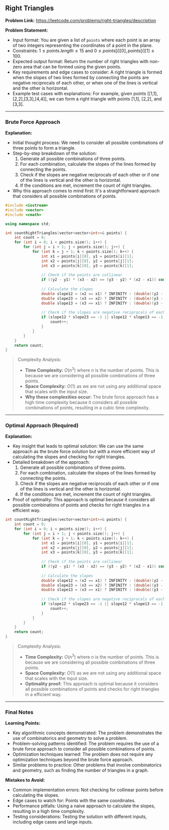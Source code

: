 ## Right Triangles
**Problem Link:** https://leetcode.com/problems/right-triangles/description

**Problem Statement:**
- Input format: You are given a list of `points` where each point is an array of two integers representing the coordinates of a point in the plane.
- Constraints: $1 \leq points.length \leq 15$ and $0 \leq points[i][0], points[i][1] \leq 100$.
- Expected output format: Return the number of right triangles with non-zero area that can be formed using the given points.
- Key requirements and edge cases to consider: A right triangle is formed when the slopes of two lines formed by connecting the points are negative reciprocals of each other, or when one of the lines is vertical and the other is horizontal.
- Example test cases with explanations: For example, given points [[1,1],[2,2],[3,3],[4,4]], we can form a right triangle with points [1,1], [2,2], and [3,3].

---

### Brute Force Approach

**Explanation:**
- Initial thought process: We need to consider all possible combinations of three points to form a triangle.
- Step-by-step breakdown of the solution:
  1. Generate all possible combinations of three points.
  2. For each combination, calculate the slopes of the lines formed by connecting the points.
  3. Check if the slopes are negative reciprocals of each other or if one of the lines is vertical and the other is horizontal.
  4. If the conditions are met, increment the count of right triangles.
- Why this approach comes to mind first: It's a straightforward approach that considers all possible combinations of points.

```cpp
#include <iostream>
#include <vector>
#include <cmath>

using namespace std;

int countRightTriangles(vector<vector<int>>& points) {
    int count = 0;
    for (int i = 0; i < points.size(); i++) {
        for (int j = i + 1; j < points.size(); j++) {
            for (int k = j + 1; k < points.size(); k++) {
                int x1 = points[i][0], y1 = points[i][1];
                int x2 = points[j][0], y2 = points[j][1];
                int x3 = points[k][0], y3 = points[k][1];
                
                // Check if the points are collinear
                if ((y2 - y1) * (x3 - x2) == (y3 - y2) * (x2 - x1)) continue;
                
                // Calculate the slopes
                double slope12 = (x2 == x1) ? INFINITY : (double)(y2 - y1) / (x2 - x1);
                double slope23 = (x3 == x2) ? INFINITY : (double)(y3 - y2) / (x3 - x2);
                double slope13 = (x3 == x1) ? INFINITY : (double)(y3 - y1) / (x3 - x1);
                
                // Check if the slopes are negative reciprocals of each other
                if (slope12 * slope23 == -1 || slope12 * slope13 == -1 || slope23 * slope13 == -1) {
                    count++;
                }
            }
        }
    }
    return count;
}
```

> Complexity Analysis:
> - **Time Complexity:** $O(n^3)$ where $n$ is the number of points. This is because we are considering all possible combinations of three points.
> - **Space Complexity:** $O(1)$ as we are not using any additional space that scales with the input size.
> - **Why these complexities occur:** The brute force approach has a high time complexity because it considers all possible combinations of points, resulting in a cubic time complexity.

---

### Optimal Approach (Required)

**Explanation:**
- Key insight that leads to optimal solution: We can use the same approach as the brute force solution but with a more efficient way of calculating the slopes and checking for right triangles.
- Detailed breakdown of the approach:
  1. Generate all possible combinations of three points.
  2. For each combination, calculate the slopes of the lines formed by connecting the points.
  3. Check if the slopes are negative reciprocals of each other or if one of the lines is vertical and the other is horizontal.
  4. If the conditions are met, increment the count of right triangles.
- Proof of optimality: This approach is optimal because it considers all possible combinations of points and checks for right triangles in a efficient way.

```cpp
int countRightTriangles(vector<vector<int>>& points) {
    int count = 0;
    for (int i = 0; i < points.size(); i++) {
        for (int j = i + 1; j < points.size(); j++) {
            for (int k = j + 1; k < points.size(); k++) {
                int x1 = points[i][0], y1 = points[i][1];
                int x2 = points[j][0], y2 = points[j][1];
                int x3 = points[k][0], y3 = points[k][1];
                
                // Check if the points are collinear
                if ((y2 - y1) * (x3 - x2) == (y3 - y2) * (x2 - x1)) continue;
                
                // Calculate the slopes
                double slope12 = (x2 == x1) ? INFINITY : (double)(y2 - y1) / (x2 - x1);
                double slope23 = (x3 == x2) ? INFINITY : (double)(y3 - y2) / (x3 - x2);
                double slope13 = (x3 == x1) ? INFINITY : (double)(y3 - y1) / (x3 - x1);
                
                // Check if the slopes are negative reciprocals of each other
                if (slope12 * slope23 == -1 || slope12 * slope13 == -1 || slope23 * slope13 == -1) {
                    count++;
                }
            }
        }
    }
    return count;
}
```

> Complexity Analysis:
> - **Time Complexity:** $O(n^3)$ where $n$ is the number of points. This is because we are considering all possible combinations of three points.
> - **Space Complexity:** $O(1)$ as we are not using any additional space that scales with the input size.
> - **Optimality proof:** This approach is optimal because it considers all possible combinations of points and checks for right triangles in a efficient way.

---

### Final Notes

**Learning Points:**
- Key algorithmic concepts demonstrated: The problem demonstrates the use of combinatorics and geometry to solve a problem.
- Problem-solving patterns identified: The problem requires the use of a brute force approach to consider all possible combinations of points.
- Optimization techniques learned: The problem does not require any optimization techniques beyond the brute force approach.
- Similar problems to practice: Other problems that involve combinatorics and geometry, such as finding the number of triangles in a graph.

**Mistakes to Avoid:**
- Common implementation errors: Not checking for collinear points before calculating the slopes.
- Edge cases to watch for: Points with the same coordinates.
- Performance pitfalls: Using a naive approach to calculate the slopes, resulting in a high time complexity.
- Testing considerations: Testing the solution with different inputs, including edge cases and large inputs.